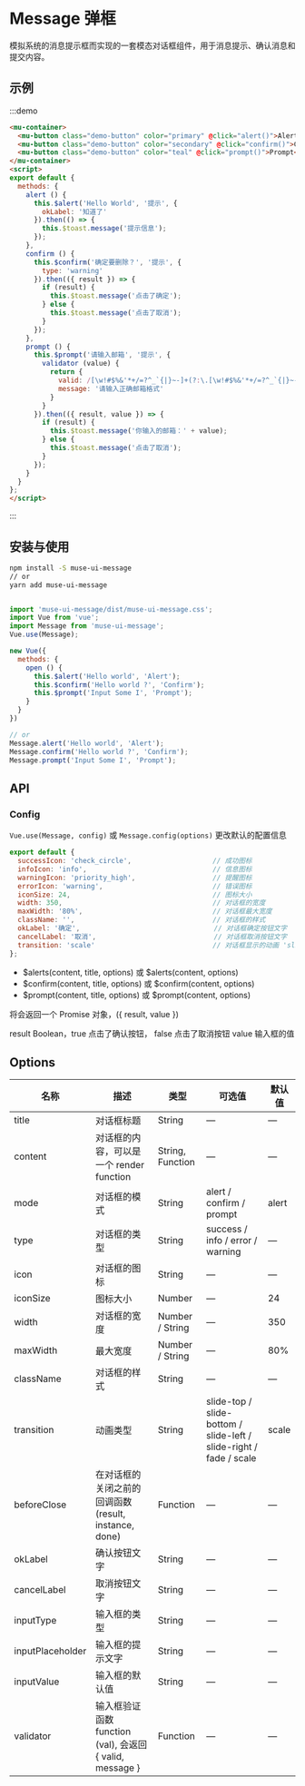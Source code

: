 # Message 弹框

模拟系统的消息提示框而实现的一套模态对话框组件，用于消息提示、确认消息和提交内容。

## 示例

:::demo
```html
<mu-container>
  <mu-button class="demo-button" color="primary" @click="alert()">Alert</mu-button>
  <mu-button class="demo-button" color="secondary" @click="confirm()">Confirm</mu-button>
  <mu-button class="demo-button" color="teal" @click="prompt()">Prompt</mu-button>
</mu-container>
<script>
export default {
  methods: {
    alert () {
      this.$alert('Hello World', '提示', {
        okLabel: '知道了'
      }).then(() => {
        this.$toast.message('提示信息');
      });
    },
    confirm () {
      this.$confirm('确定要删除？', '提示', {
        type: 'warning'
      }).then(({ result }) => {
        if (result) {
          this.$toast.message('点击了确定');
        } else {
          this.$toast.message('点击了取消');
        }
      });
    },
    prompt () {
      this.$prompt('请输入邮箱', '提示', {
        validator (value) {
          return {
            valid: /[\w!#$%&'*+/=?^_`{|}~-]+(?:\.[\w!#$%&'*+/=?^_`{|}~-]+)*@(?:[\w](?:[\w-]*[\w])?\.)+[\w](?:[\w-]*[\w])?/.test(value),
            message: '请输入正确邮箱格式'
          }
        }
      }).then(({ result, value }) => {
        if (result) {
          this.$toast.message('你输入的邮箱：' + value);
        } else {
          this.$toast.message('点击了取消');
        }
      });
    }
  }
};
</script>
```
:::

## 安装与使用

```bash
npm install -S muse-ui-message
// or
yarn add muse-ui-message
```

```javascript

import 'muse-ui-message/dist/muse-ui-message.css';
import Vue from 'vue';
import Message from 'muse-ui-message';
Vue.use(Message);

new Vue({
  methods: {
    open () {
      this.$alert('Hello world', 'Alert');
      this.$confirm('Hello world ?', 'Confirm');
      this.$prompt('Input Some I', 'Prompt');
    }
  }
})

// or
Message.alert('Hello world', 'Alert');
Message.confirm('Hello world ?', 'Confirm');
Message.prompt('Input Some I', 'Prompt');
```

## API

### Config

`Vue.use(Message, config)` 或 `Message.config(options)` 更改默认的配置信息

```javascript
export default {
  successIcon: 'check_circle',                    // 成功图标
  infoIcon: 'info',                               // 信息图标
  warningIcon: 'priority_high',                   // 提醒图标
  errorIcon: 'warning',                           // 错误图标
  iconSize: 24,                                   // 图标大小
  width: 350,                                     // 对话框的宽度
  maxWidth: '80%',                                // 对话框最大宽度
  className: '',                                  // 对话框的样式
  okLabel: '确定',                                 // 对话框确定按钮文字
  cancelLabel: '取消',                             // 对话框取消按钮文字
  transition: 'scale'                             // 对话框显示的动画 'slide-left', 'slide-right', 'fade', 'scale'
};
```

* $alerts(content, title, options) 或 $alerts(content, options)
* $confirm(content, title, options) 或 $confirm(content, options)
* $prompt(content, title, options) 或 $prompt(content, options)

将会返回一个 Promise 对象，({ result, value })

result Boolean，true 点击了确认按钮， false 点击了取消按钮
value  输入框的值

## Options

| 名称 | 描述 | 类型 | 可选值 | 默认值 |
|------|-------------|------|-----------------|---------|
| title | 对话框标题 | String | — | — |
| content | 对话框的内容，可以是一个 render function  | String, Function | — | — |
| mode | 对话框的模式 | String | alert / confirm / prompt | alert |
| type | 对话框的类型 | String | success / info / error / warning | — |
| icon | 对话框的图标 | String | — | — |
| iconSize | 图标大小 | Number | — | 24 |
| width | 对话框的宽度 | Number / String | — | 350 |
| maxWidth | 最大宽度 | Number / String | — | 80% |
| className | 对话框的样式 | String | — | — |
| transition | 动画类型 | String | slide-top / slide-bottom / slide-left / slide-right / fade / scale | scale |
| beforeClose | 在对话框的关闭之前的回调函数  (result, instance, done) | Function | — | — |
| okLabel | 确认按钮文字 | String | — | — |
| cancelLabel | 取消按钮文字 | String | — | — |
| inputType | 输入框的类型 | String | — | — |
| inputPlaceholder | 输入框的提示文字 | String | — | — |
| inputValue | 输入框的默认值 | String | — | — |
| validator | 输入框验证函数 function (val), 会返回 { valid, message } | Function | — | — |

<script>
export default {
  methods: {
    alert () {
      this.$alert('Hello World', '提示', {
        okLabel: '知道了'
      }).then(() => {
        this.$toast.message('提示信息');
      });
    },
    confirm () {
      this.$confirm('确定要删除？', '提示', {
        type: 'warning'
      }).then(({ result }) => {
        if (result) {
          this.$toast.message('点击了确定');
        } else {
          this.$toast.message('点击了取消');
        }
      });
    },
    prompt () {
      this.$prompt('请输入邮箱', '提示', {
        validator (value) {
          return {
            valid: /[\w!#$%&'*+/=?^_`{|}~-]+(?:\.[\w!#$%&'*+/=?^_`{|}~-]+)*@(?:[\w](?:[\w-]*[\w])?\.)+[\w](?:[\w-]*[\w])?/.test(value),
            message: '请输入正确邮箱格式'
          }
        }
      }).then(({ result, value }) => {
        if (result) {
          this.$toast.message('你输入的邮箱：' + value);
        } else {
          this.$toast.message('点击了取消');
        }
      });
    }
  }
};
</script>

<style>
.demo-button {
  margin: 6px 8px;
}
</style>

